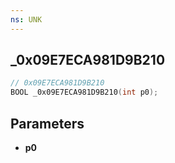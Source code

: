 ```yaml
---
ns: UNK
---
```

## _0x09E7ECA981D9B210

```c
// 0x09E7ECA981D9B210
BOOL _0x09E7ECA981D9B210(int p0);
```



## Parameters
* **p0**

